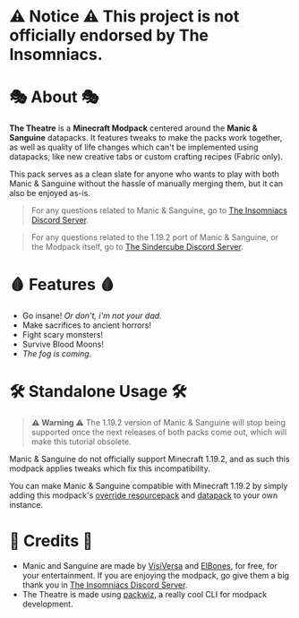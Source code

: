 <!--
# **⚠️ Notice ⚠️** The 1.19.2 version of the pack uses outdated versions of Manic & Sanguine and won't be updated because of compatibility issues.
-->

# **⚠️ Notice ⚠️** This project is not officially endorsed by The Insomniacs.

# 🎭 About 🎭

**The Theatre** is a **Minecraft Modpack** centered around the **Manic & Sanguine** datapacks. It features tweaks to make the packs work together, as well as quality of life changes which can't be implemented using datapacks, like new creative tabs or custom crafting recipes (Fabric only).

This pack serves as a clean slate for anyone who wants to play with both Manic & Sanguine without the hassle of manually merging them, but it can also be enjoyed as-is.

> For any questions related to Manic & Sanguine, go to [The Insomniacs Discord Server](https://discord.gg/jsbRvexYqA).


> For any questions related to the 1.19.2 port of Manic & Sanguine, or the Modpack itself, go to [The Sindercube Discord Server](https://discord.gg/dmKMAMf).

# 🩸 Features 🩸

- Go insane! *Or don't, i'm not your dad.*
- Make sacrifices to ancient horrors!
- Fight scary monsters!
- Survive Blood Moons!
- *The fog is coming.*

# 🛠️ Standalone Usage 🛠️

> **⚠️ Warning ⚠️** The 1.19.2 version of Manic & Sanguine will stop being supported once the next releases of both packs come out, which will make this tutorial obsolete.

Manic & Sanguine do not officially support Minecraft 1.19.2, and as such this modpack applies tweaks which fix this incompatibility.

You can make Manic & Sanguine compatible with Minecraft 1.19.2 by simply adding this modpack's [override resourcepack](https://github.com/Sindercube/The-Theatre/raw/main/overrides/Override%20Resourcepack.zip) and [datapack](https://github.com/Sindercube/The-Theatre/raw/main/overrides/Override%20Datapack.zip) to your own instance.

# 📜 Credits 📜

- Manic and Sanguine are made by [VisiVersa](https://modrinth.com/user/Visi) and [ElBones](https://www.planetminecraft.com/member/elbones/), for free, for your entertainment. If you are enjoying the modpack, go give them a big thank you in [The Insomniacs Discord Server](https://discord.gg/jsbRvexYqA).
- The Theatre is made using [packwiz](https://packwiz.infra.link/), a really cool CLI for modpack development.
